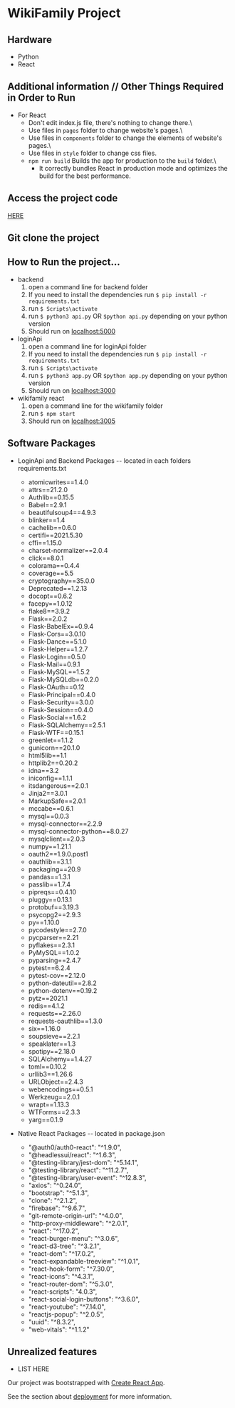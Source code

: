 # WikiFamily Project

## Hardware
* Python
* React

## Additional information // Other Things Required in Order to Run
* For React
    * Don't edit index.js file, there's nothing to change there.\
    * Use files in `pages` folder to change website's pages.\
    * Use files in `components` folder to change the elements of website's pages.\
    * Use files in `style` folder to change css files.
    * `npm run build` Builds the app for production to the `build` folder.\
        * It correctly bundles React in production mode and optimizes the build for the best performance.

## Access the project code 
[HERE](https://github.com/matyevaa/wikifamily)

## Git clone the project

## How to Run the project...
* backend
    1. open a command line for backend folder
    2. If you need to install the dependencies run `$ pip install -r requirements.txt`
    3. run `$ Scripts\activate`
    4. run `$ python3 api.py` OR `$python api.py` depending on your python version
    5. Should run on [localhost:5000](http://localhost:5000)
* loginApi
    1. open a command line for loginApi folder
    2. If you need to install the dependencies run `$ pip install -r requirements.txt`
    3. run `$ Scripts\activate`
    4. run `$ python3 app.py` OR `$python app.py` depending on your python version
    5. Should run on [localhost:3000](http://localhost:3000)
* wikifamily react
    1. open a command line for the wikifamily folder
    2. run `$ npm start`
    3. Should run on [localhost:3005](http://localhost:3005)

## Software Packages 
* LoginApi and Backend Packages -- located in each folders requirements.txt
    * atomicwrites==1.4.0
    * attrs==21.2.0
    * Authlib==0.15.5
    * Babel==2.9.1
    * beautifulsoup4==4.9.3
    * blinker==1.4
    * cachelib==0.6.0
    * certifi==2021.5.30
    * cffi==1.15.0
    * charset-normalizer==2.0.4
    * click==8.0.1
    * colorama==0.4.4
    * coverage==5.5
    * cryptography==35.0.0
    * Deprecated==1.2.13
    * docopt==0.6.2
    * facepy==1.0.12
    * flake8==3.9.2
    * Flask==2.0.2
    * Flask-BabelEx==0.9.4
    * Flask-Cors==3.0.10
    * Flask-Dance==5.1.0
    * Flask-Helper==1.2.7
    * Flask-Login==0.5.0
    * Flask-Mail==0.9.1
    * Flask-MySQL==1.5.2
    * Flask-MySQLdb==0.2.0
    * Flask-OAuth==0.12
    * Flask-Principal==0.4.0
    * Flask-Security==3.0.0
    * Flask-Session==0.4.0
    * Flask-Social==1.6.2
    * Flask-SQLAlchemy==2.5.1
    * Flask-WTF==0.15.1
    * greenlet==1.1.2
    * gunicorn==20.1.0
    * html5lib==1.1
    * httplib2==0.20.2
    * idna==3.2
    * iniconfig==1.1.1
    * itsdangerous==2.0.1
    * Jinja2==3.0.1
    * MarkupSafe==2.0.1
    * mccabe==0.6.1
    * mysql==0.0.3
    * mysql-connector==2.2.9
    * mysql-connector-python==8.0.27
    * mysqlclient==2.0.3
    * numpy==1.21.1
    * oauth2==1.9.0.post1
    * oauthlib==3.1.1
    * packaging==20.9
    * pandas==1.3.1
    * passlib==1.7.4
    * pipreqs==0.4.10
    * pluggy==0.13.1
    * protobuf==3.19.3
    * psycopg2==2.9.3
    * py==1.10.0
    * pycodestyle==2.7.0
    * pycparser==2.21
    * pyflakes==2.3.1
    * PyMySQL==1.0.2
    * pyparsing==2.4.7
    * pytest==6.2.4
    * pytest-cov==2.12.0
    * python-dateutil==2.8.2
    * python-dotenv==0.19.2
    * pytz==2021.1
    * redis==4.1.2
    * requests==2.26.0
    * requests-oauthlib==1.3.0
    * six==1.16.0
    * soupsieve==2.2.1
    * speaklater==1.3
    * spotipy==2.18.0
    * SQLAlchemy==1.4.27
    * toml==0.10.2
    * urllib3==1.26.6
    * URLObject==2.4.3
    * webencodings==0.5.1
    * Werkzeug==2.0.1
    * wrapt==1.13.3
    * WTForms==2.3.3
    * yarg==0.1.9

* Native React Packages -- located in package.json
    * "@auth0/auth0-react": "^1.9.0",
    * "@headlessui/react": "^1.6.3",
    * "@testing-library/jest-dom": "^5.14.1",
    * "@testing-library/react": "^11.2.7",
    * "@testing-library/user-event": "^12.8.3",
    * "axios": "^0.24.0",
    * "bootstrap": "^5.1.3",
    * "clone": "^2.1.2",
    * "firebase": "^9.6.7",
    * "git-remote-origin-url": "^4.0.0",
    * "http-proxy-middleware": "^2.0.1",
    * "react": "^17.0.2",
    * "react-burger-menu": "^3.0.6",
    * "react-d3-tree": "^3.2.1",
    * "react-dom": "^17.0.2",
    * "react-expandable-treeview": "^1.0.1",
    * "react-hook-form": "^7.30.0",
    * "react-icons": "^4.3.1",
    * "react-router-dom": "^5.3.0",
    * "react-scripts": "4.0.3",
    * "react-social-login-buttons": "^3.6.0",
    * "react-youtube": "^7.14.0",
    * "reactjs-popup": "^2.0.5",
    * "uuid": "^8.3.2",
    * "web-vitals": "^1.1.2"

## Unrealized features
* LIST HERE


Our project was bootstrapped with [Create React App](https://github.com/facebook/create-react-app).

See the section about [deployment](https://facebook.github.io/create-react-app/docs/deployment) for more information.
